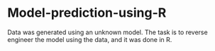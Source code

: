# Model-prediction-using-R
Data was generated using an unknown model. The task is to reverse engineer the model using the data, and it was done in R.
